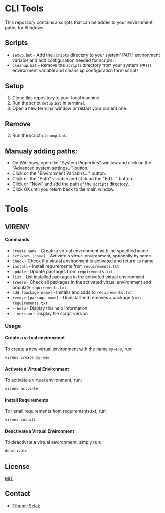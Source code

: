 # CLI Tools

This repository contains a scripts that can be added to your environment paths for Windows.

## Scripts

- `setup.bat` - Add the `scripts` directory to your system' PATH environment variable and add configuration needed for scripts.
- `cleanup.bat` - Remove the `scripts` directory from your system' PATH environment variable and cleans up configuration form scripts.

## Setup

1. Clone this repository to your local machine.
2. Run the script `setup.bat` in terminal.
3. Open a new terminal window or restart your current one.

## Remove

2. Run the script `cleanup.bat`.

## Manualy adding paths:

- On Windows, open the "System Properties" window and click on the "Advanced system settings..." button.
- Click on the "Environment Variables..." button.
- Click on the "Path" variable and click on the "Edit..." button.
- Click on "New" and add the path of the `scripts` directory.
- Click OK until you return back to the main window.

# Tools

## VIRENV

#### Commands

- `create name` - Create a virtual environment with the specified name
- `activate [name]` - Activate a virtual environment, optionally by name
- `check` - Check if a virtual environment is activated and return its name
- `install` - Install requirements from `requirements.txt`
- `update` - Update packages from `requirements.txt`
- `list` - List installed packages in the activated virtual environment
- `freeze` - Check all packages in the activated virtual environment and populate `requirements.txt`
- `add [package-name]` - Installs and adds to `requirements.txt`
- `remove [package-name]` - Uninstall and removes a package from `requirements.txt`
- `--help` - Display this help information
- `--version` - Display the script version

### Usage

#### Create a virtual environment

To create a new virtual environment with the name `my-env`, run:

```sh
virenv create my-env
```

#### Activate a Virtual Environment

To activate a virtual environment, run:

```sh
virenv activate
```

#### Install Requirements

To install requirements from requirements.txt, run:

```sh
virenv install
```

#### Deactivate a Virtual Environment

To deactivate a virtual environment, simply run:

```sh
deactivate
```

## License

[MIT](https://opensource.org/license/mit)

## Contact

- [Tihomir Selak](https://github.com/Tihi321)
